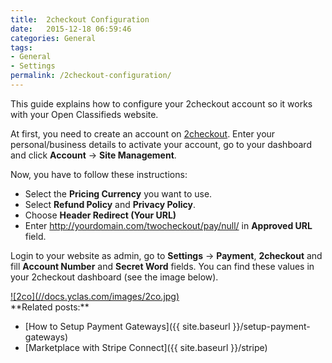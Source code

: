 ```yaml
---
title:  2checkout Configuration
date:   2015-12-18 06:59:46
categories: General
tags: 
- General
- Settings
permalink: /2checkout-configuration/
---
```

This guide explains how to configure your 2checkout account so it works with your Open Classifieds website. 

At first, you need to create an account on [2checkout](https://www.2checkout.com/). Enter your personal/business details to activate your account, go to your dashboard and click **Account** -> **Site Management**.

Now, you have to follow these instructions:

+ Select the **Pricing Currency** you want to use.
+ Select **Refund Policy** and **Privacy Policy**.
+ Choose **Header Redirect (Your URL)**
+ Enter http://yourdomain.com/twocheckout/pay/null/ in **Approved URL** field.

Login to your website as admin, go to **Settings** -> **Payment**, **2checkout** and fill **Account Number** and **Secret Word** fields. You can find these values in your 2checkout dashboard (see the image below).

<a href="//docs.yclas.com/images/2co.jpg" class="thumbnail gallery-item" data-gallery>
![2co](//docs.yclas.com/images/2co.jpg)
</a>

<br>
**Related posts:**

+ [How to Setup Payment Gateways]({{ site.baseurl }}/setup-payment-gateways)
+ [Marketplace with Stripe Connect]({{ site.baseurl }}/stripe)

